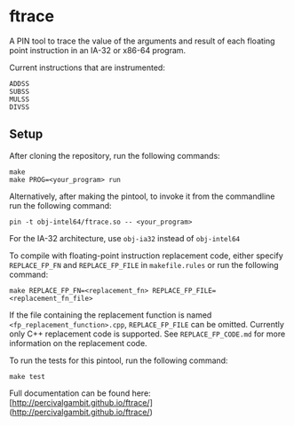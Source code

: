 ftrace
======

A PIN tool to trace the value of the arguments and result of each floating point instruction in an IA-32 or x86-64 program.

Current instructions that are instrumented:

    ADDSS
    SUBSS
    MULSS
    DIVSS


Setup
-----

After cloning the repository, run the following commands:

    make
    make PROG=<your_program> run

Alternatively, after making the pintool, to invoke it from the commandline run the following command:

    pin -t obj-intel64/ftrace.so -- <your_program>

For the IA-32 architecture, use `obj-ia32` instead of `obj-intel64`

To compile with floating-point instruction replacement code, either specify `REPLACE_FP_FN` and `REPLACE_FP_FILE` in `makefile.rules` or run the following command:

    make REPLACE_FP_FN=<replacement_fn> REPLACE_FP_FILE=<replacement_fn_file>

If the file containing the replacement function is named `<fp_replacement_function>.cpp`, `REPLACE_FP_FILE` can be omitted. Currently only C++ replacement code is supported. See `REPLACE_FP_CODE.md` for more information on the replacement code.

To run the tests for this pintool, run the following command:

    make test

Full documentation can be found here: [http://percivalgambit.github.io/ftrace/] (http://percivalgambit.github.io/ftrace/)
